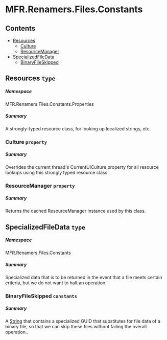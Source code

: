 <a name='assembly'></a>
# MFR.Renamers.Files.Constants

## Contents

- [Resources](#T-MFR-Renamers-Files-Constants-Properties-Resources 'MFR.Renamers.Files.Constants.Properties.Resources')
  - [Culture](#P-MFR-Renamers-Files-Constants-Properties-Resources-Culture 'MFR.Renamers.Files.Constants.Properties.Resources.Culture')
  - [ResourceManager](#P-MFR-Renamers-Files-Constants-Properties-Resources-ResourceManager 'MFR.Renamers.Files.Constants.Properties.Resources.ResourceManager')
- [SpecializedFileData](#T-MFR-Renamers-Files-Constants-SpecializedFileData 'MFR.Renamers.Files.Constants.SpecializedFileData')
  - [BinaryFileSkipped](#F-MFR-Renamers-Files-Constants-SpecializedFileData-BinaryFileSkipped 'MFR.Renamers.Files.Constants.SpecializedFileData.BinaryFileSkipped')

<a name='T-MFR-Renamers-Files-Constants-Properties-Resources'></a>
## Resources `type`

##### Namespace

MFR.Renamers.Files.Constants.Properties

##### Summary

A strongly-typed resource class, for looking up localized strings, etc.

<a name='P-MFR-Renamers-Files-Constants-Properties-Resources-Culture'></a>
### Culture `property`

##### Summary

Overrides the current thread's CurrentUICulture property for all
  resource lookups using this strongly typed resource class.

<a name='P-MFR-Renamers-Files-Constants-Properties-Resources-ResourceManager'></a>
### ResourceManager `property`

##### Summary

Returns the cached ResourceManager instance used by this class.

<a name='T-MFR-Renamers-Files-Constants-SpecializedFileData'></a>
## SpecializedFileData `type`

##### Namespace

MFR.Renamers.Files.Constants

##### Summary

Specialized data that is to be returned in the event that a file meets certain
criteria, but we do not want to halt an operation.

<a name='F-MFR-Renamers-Files-Constants-SpecializedFileData-BinaryFileSkipped'></a>
### BinaryFileSkipped `constants`

##### Summary

A [String](http://msdn.microsoft.com/query/dev14.query?appId=Dev14IDEF1&l=EN-US&k=k:System.String 'System.String') that contains a specialized GUID that
substitutes for file data of a binary file, so that we can skip these files
without failing the overall operation..
